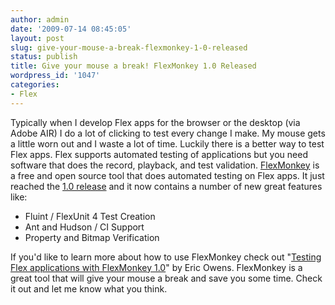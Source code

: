 ```yaml
---
author: admin
date: '2009-07-14 08:45:05'
layout: post
slug: give-your-mouse-a-break-flexmonkey-1-0-released
status: publish
title: Give your mouse a break! FlexMonkey 1.0 Released
wordpress_id: '1047'
categories:
- Flex
---
```


Typically when I develop Flex apps for the browser or the desktop (via Adobe
AIR) I do a lot of clicking to test every change I make. My mouse gets a
little worn out and I waste a lot of time. Luckily there is a better way to
test Flex apps. Flex supports automated testing of applications but you need
software that does the record, playback, and test validation.
[FlexMonkey](http://www.gorillalogic.com/stuff.flexmonkey.html) is a free and
open source tool that does automated testing on Flex apps. It just reached the
[1.0 release](http://www.infoq.com/news/2009/07/flex-monkey-1.0-released) and
it now contains a number of new great features like:

  * Fluint / FlexUnit 4 Test Creation
  * Ant and Hudson / CI Support
  * Property and Bitmap Verification
  
If you'd like to learn more about how to use FlexMonkey check out "[Testing
Flex applications with FlexMonkey
1.0](http://www.adobe.com/devnet/flex/articles/flexmonkey.html)" by Eric
Owens. FlexMonkey is a great tool that will give your mouse a break and save
you some time. Check it out and let me know what you think.


